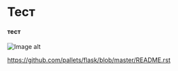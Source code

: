 # Тест 
#### тест

![Image alt](https://github.com/Squzik/Ivankov_Evgenu_Alexandrovich/blob/master/277488-Sepik.jpg)

https://github.com/pallets/flask/blob/master/README.rst
